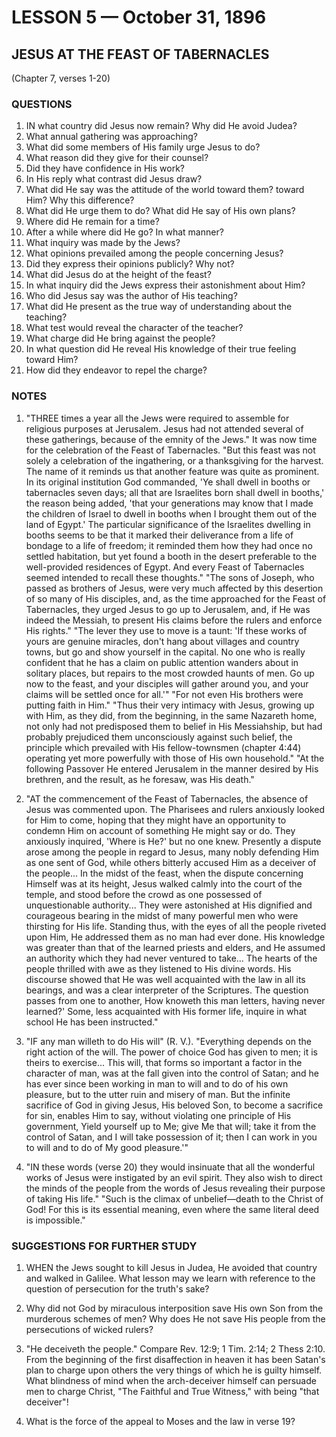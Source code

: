 # LESSON 5 — October 31, 1896

## JESUS AT THE FEAST OF TABERNACLES
(Chapter 7, verses 1-20)

### QUESTIONS

1. IN what country did Jesus now remain? Why did He avoid Judea?
2. What annual gathering was approaching?
3. What did some members of His family urge Jesus to do?
4. What reason did they give for their counsel?
5. Did they have confidence in His work?
6. In His reply what contrast did Jesus draw?
7. What did He say was the attitude of the world toward them? toward Him? Why this difference?
8. What did He urge them to do? What did He say of His own plans?
9. Where did He remain for a time?
10. After a while where did He go? In what manner?
11. What inquiry was made by the Jews?
12. What opinions prevailed among the people concerning Jesus?
13. Did they express their opinions publicly? Why not?
14. What did Jesus do at the height of the feast?
15. In what inquiry did the Jews express their astonishment about Him?
16. Who did Jesus say was the author of His teaching?
17. What did He present as the true way of understanding about the teaching?
18. What test would reveal the character of the teacher?
19. What charge did He bring against the people?
20. In what question did He reveal His knowledge of their true feeling toward Him?
21. How did they endeavor to repel the charge?

### NOTES

1. "THREE times a year all the Jews were required to assemble for religious purposes at Jerusalem. Jesus had not attended several of these gatherings, because of the emnity of the Jews." It was now time for the celebration of the Feast of Tabernacles. "But this feast was not solely a celebration of the ingathering, or a thanksgiving for the harvest. The name of it reminds us that another feature was quite as prominent. In its original institution God commanded, 'Ye shall dwell in booths or tabernacles seven days; all that are Israelites born shall dwell in booths,' the reason being added, 'that your generations may know that I made the children of Israel to dwell in booths when I brought them out of the land of Egypt.' The particular significance of the Israelites dwelling in booths seems to be that it marked their deliverance from a life of bondage to a life of freedom; it reminded them how they had once no settled habitation, but yet found a booth in the desert preferable to the well-provided residences of Egypt. And every Feast of Tabernacles seemed intended to recall these thoughts." "The sons of Joseph, who passed as brothers of Jesus, were very much affected by this desertion of so many of His disciples, and, as the time approached for the Feast of Tabernacles, they urged Jesus to go up to Jerusalem, and, if He was indeed the Messiah, to present His claims before the rulers and enforce His rights." "The lever they use to move is a taunt: 'If these works of yours are genuine miracles, don't hang about villages and country towns, but go and show yourself in the capital. No one who is really confident that he has a claim on public attention wanders about in solitary places, but repairs to the most crowded haunts of men. Go up now to the feast, and your disciples will gather around you, and your claims will be settled once for all.'" "For not even His brothers were putting faith in Him." "Thus their very intimacy with Jesus, growing up with Him, as they did, from the beginning, in the same Nazareth home, not only had not predisposed them to belief in His Messiahship, but had probably prejudiced them unconsciously against such belief, the principle which prevailed with His fellow-townsmen (chapter 4:44) operating yet more powerfully with those of His own household." "At the following Passover He entered Jerusalem in the manner desired by His brethren, and the result, as he foresaw, was His death."

2. "AT the commencement of the Feast of Tabernacles, the absence of Jesus was commented upon. The Pharisees and rulers anxiously looked for Him to come, hoping that they might have an opportunity to condemn Him on account of something He might say or do. They anxiously inquired, 'Where is He?' but no one knew. Presently a dispute arose among the people in regard to Jesus, many nobly defending Him as one sent of God, while others bitterly accused Him as a deceiver of the people... In the midst of the feast, when the dispute concerning Himself was at its height, Jesus walked calmly into the court of the temple, and stood before the crowd as one possessed of unquestionable authority... They were astonished at His dignified and courageous bearing in the midst of many powerful men who were thirsting for His life. Standing thus, with the eyes of all the people riveted upon Him, He addressed them as no man had ever done. His knowledge was greater than that of the learned priests and elders, and He assumed an authority which they had never ventured to take... The hearts of the people thrilled with awe as they listened to His divine words. His discourse showed that He was well acquainted with the law in all its bearings, and was a clear interpreter of the Scriptures. The question passes from one to another, How knoweth this man letters, having never learned?' Some, less acquainted with His former life, inquire in what school He has been instructed."

3.   "IF any man willeth to do His will" (R. V.). "Everything depends on the right action of the will. The power of choice God has given to men; it is theirs to exercise... This will, that forms so important a factor in the character of man, was at the fall given into the control of Satan; and he has ever since been working in man to will and to do of his own pleasure, but to the utter ruin and misery of man. But the infinite sacrifice of God in giving Jesus, His beloved Son, to become a sacrifice for sin, enables Him to say, without violating one principle of His government, Yield yourself up to Me; give Me that will; take it from the control of Satan, and I will take possession of it; then I can work in you to will and to do of My good pleasure.'"

4. "IN these words (verse 20) they would insinuate that all the wonderful works of Jesus were instigated by an evil spirit. They also wish to direct the minds of the people from the words of Jesus revealing their purpose of taking His life." "Such is the climax of unbelief—death to the Christ of God! For this is its essential meaning, even where the same literal deed is impossible."

### SUGGESTIONS FOR FURTHER STUDY

1. WHEN the Jews sought to kill Jesus in Judea, He avoided that country and walked in Galilee. What lesson may we learn with reference to the question of persecution for the truth's sake?

2. Why did not God by miraculous interposition save His own Son from the murderous schemes of men? Why does He not save His people from the persecutions of wicked rulers?

3. "He deceiveth the people." Compare Rev. 12:9; 1 Tim. 2:14; 2 Thess 2:10. From the beginning of the first disaffection in heaven it has been Satan's plan to charge upon others the very things of which he is guilty himself. What blindness of mind when the arch-deceiver himself can persuade men to charge Christ, "The Faithful and True Witness," with being "that deceiver"!

4. What is the force of the appeal to Moses and the law in verse 19?